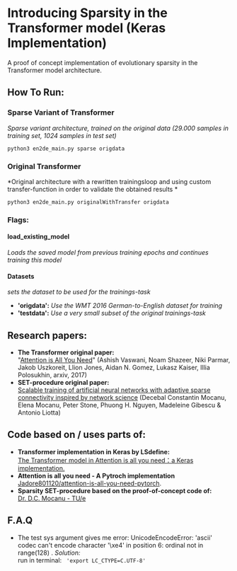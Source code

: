 
# Introducing Sparsity in the Transformer model (Keras Implementation)

A proof of concept implementation of evolutionary sparsity in the Transformer model architecture.  

## How To Run:
### Sparse Variant of Transformer
*Sparse variant architecture, trained on the original data (29.000 samples in training set, 1024 samples in test set)*
```
python3 en2de_main.py sparse origdata
```
### Original Transformer
*Original architecture with a rewritten trainingsloop and using custom transfer-function in order to validate the obtained results *
```
python3 en2de_main.py originalWithTransfer origdata
```
### Flags:
#### load_existing_model
*Loads the saved model from previous training epochs and continues training this model*

#### Datasets
*sets the dataset to be used for the trainings-task*
- **'origdata':** *Use the WMT 2016 German-to-English dataset for training*
- **'testdata':** *Use a very small subset of the original trainings-task*



## Research papers:
- **The Transformer original paper:**  
"[Attention is All You Need](https://arxiv.org/abs/1706.03762)" (Ashish Vaswani, Noam Shazeer, Niki Parmar, Jakob Uszkoreit, Llion Jones, Aidan N. Gomez, Lukasz Kaiser, Illia Polosukhin, arxiv, 2017)
- **SET-procedure original paper:**  
[Scalable training of artificial neural networks with adaptive sparse connectivity inspired by network science](https://www.nature.com/articles/s41467-018-04316-3) (Decebal Constantin Mocanu, Elena Mocanu, Peter Stone, Phuong H. Nguyen, Madeleine Gibescu & Antonio Liotta)

## Code based on / uses parts of:
- **Transformer implementation in Keras by LSdefine:**  
[The Transformer model in Attention is all you need：a Keras implementation.](https://github.com/Lsdefine/attention-is-all-you-need-keras)
- **Attention is all you need - A Pytroch implementation**  
[Jadore801120/attention-is-all-you-need-pytorch](https://github.com/jadore801120/attention-is-all-you-need-pytorch).
- **Sparsity SET-procedure based on the proof-of-concept code of:**   
[Dr. D.C. Mocanu - TU/e](https://github.com/dcmocanu/sparse-evolutionary-artificial-neural-networks/blob/master/SET-MLP-Keras-Weights-Mask/fixprob_mlp_keras_cifar10.py)

## F.A.Q
- The test sys argument gives me error: UnicodeEncodeError: 'ascii' codec can't encode character '\xe4' in position 6: ordinal not in range(128) . 
*Solution:*  
run in terminal: ``` 'export LC_CTYPE=C.UTF-8'```
  
  

